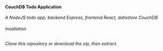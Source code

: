#### CouchDB Todo Application

_A NodeJS todo app; backend Express, frontend React, datastore CouchDB_

###### Insallation

_Clone this repository or download the zip, then extract._
